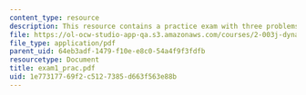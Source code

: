 ```yaml
---
content_type: resource
description: This resource contains a practice exam with three problems.
file: https://ol-ocw-studio-app-qa.s3.amazonaws.com/courses/2-003j-dynamics-and-control-i-spring-2007/1e77317769f2c5127385d663f563e88b_exam1_prac.pdf
file_type: application/pdf
parent_uid: 64eb3adf-1479-f10e-e8c0-54a4f9f3fdfb
resourcetype: Document
title: exam1_prac.pdf
uid: 1e773177-69f2-c512-7385-d663f563e88b
---
```

